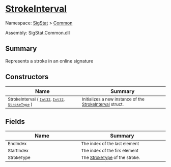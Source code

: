 # [StrokeInterval](./StrokeInterval.md)

Namespace: [SigStat]() > [Common](./README.md)

Assembly: SigStat.Common.dll

## Summary
Represents a stroke in an online signature

## Constructors

| Name<a href="#"><img width=400></a> | Summary<a href="#"><img width=475></a> | 
| --- | --- | 
| <sub>StrokeInterval ( [`Int32`](https://docs.microsoft.com/en-us/dotnet/api/System.Int32), [`Int32`](https://docs.microsoft.com/en-us/dotnet/api/System.Int32), [`StrokeType`](./StrokeType.md) )</sub>| <sub>Initializes a new instance of the [StrokeInterval](https://github.com/hargitomi97/sigstat/blob/master/docs/md/SigStat/Common/StrokeInterval.md) struct.</sub>| <br>


## Fields

| Name<a href="#"><img width=400></a> | Summary<a href="#"><img width=475></a> | 
| --- | --- | 
| <sub>EndIndex</sub>| <sub>The index of the last element</sub>| <br>
| <sub>StartIndex</sub>| <sub>The index of the firs element</sub>| <br>
| <sub>StrokeType</sub>| <sub>The [StrokeType](https://github.com/hargitomi97/sigstat/blob/master/docs/md/SigStat/Common/StrokeInterval.md) of the stroke.</sub>| <br>


